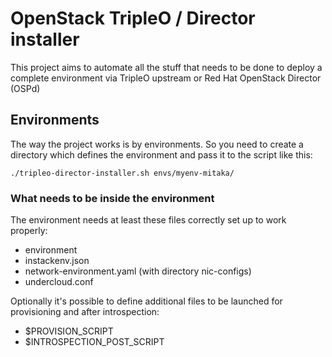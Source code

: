 # OpenStack TripleO / Director installer
This project aims to automate all the stuff that needs to be done to deploy a complete environment via TripleO upstream or Red Hat OpenStack Director (OSPd)

## Environments
The way the project works is by environments. So you need to create a directory which defines the environment and pass it to the script like this:

    ./tripleo-director-installer.sh envs/myenv-mitaka/

### What needs to be inside the environment
The environment needs at least these files correctly set up to work properly:

- environment
- instackenv.json
- network-environment.yaml (with directory nic-configs)
- undercloud.conf

Optionally it's possible to define additional files to be launched for provisioning and after introspection:

- $PROVISION_SCRIPT
- $INTROSPECTION_POST_SCRIPT